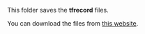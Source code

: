 
This folder saves the **tfrecord** files.

You can download the files from [this website](https://research.google.com/youtube8m/download.html).

